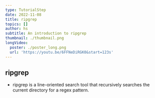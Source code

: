 ```yaml
---
type: TutorialStep
date: 2022-11-08
title: ripgrep
topics: []
author: hs
subtitle: An introduction to ripgrep
thumbnail: ./thumbnail.png
longVideo:
  poster: ./poster_long.png
  url: 'https://youtu.be/6FFNeDiRGK0&start=123s'
---
```


## ripgrep

* ripgrep is a line-oriented search tool that recursively searches the current directory for a regex pattern.
